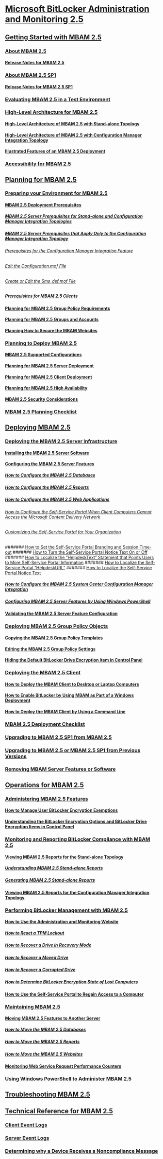 # [Microsoft BitLocker Administration and Monitoring 2.5](index.md)
## [Getting Started with MBAM 2.5](getting-started-with-mbam-25.md)
### [About MBAM 2.5](about-mbam-25.md)
#### [Release Notes for MBAM 2.5](release-notes-for-mbam-25.md)
### [About MBAM 2.5 SP1](about-mbam-25-sp1.md)
#### [Release Notes for MBAM 2.5 SP1](release-notes-for-mbam-25-sp1.md)
### [Evaluating MBAM 2.5 in a Test Environment](evaluating-mbam-25-in-a-test-environment.md)
### [High-Level Architecture for MBAM 2.5](high-level-architecture-for-mbam-25.md)
#### [High-Level Architecture of MBAM 2.5 with Stand-alone Topology](high-level-architecture-of-mbam-25-with-stand-alone-topology.md)
#### [High-Level Architecture of MBAM 2.5 with Configuration Manager Integration Topology](high-level-architecture-of-mbam-25-with-configuration-manager-integration-topology.md)
#### [Illustrated Features of an MBAM 2.5 Deployment](illustrated-features-of-an-mbam-25-deployment.md)
### [Accessibility for MBAM 2.5](accessibility-for-mbam-25.md)
## [Planning for MBAM 2.5](planning-for-mbam-25.md)
### [Preparing your Environment for MBAM 2.5](preparing-your-environment-for-mbam-25.md)
#### [MBAM 2.5 Deployment Prerequisites](mbam-25-deployment-prerequisites.md)
##### [MBAM 2.5 Server Prerequisites for Stand-alone and Configuration Manager Integration Topologies](mbam-25-server-prerequisites-for-stand-alone-and-configuration-manager-integration-topologies.md)
##### [MBAM 2.5 Server Prerequisites that Apply Only to the Configuration Manager Integration Topology](mbam-25-server-prerequisites-that-apply-only-to-the-configuration-manager-integration-topology.md)
###### [Prerequisites for the Configuration Manager Integration Feature](prerequisites-for-the-configuration-manager-integration-feature.md)
###### [Edit the Configuration.mof File](edit-the-configurationmof-file-mbam-25.md)
###### [Create or Edit the Sms_def.mof File](create-or-edit-the-sms-defmof-file-mbam-25.md)
##### [Prerequisites for MBAM 2.5 Clients](prerequisites-for-mbam-25-clients.md)
#### [Planning for MBAM 2.5 Group Policy Requirements](planning-for-mbam-25-group-policy-requirements.md)
#### [Planning for MBAM 2.5 Groups and Accounts](planning-for-mbam-25-groups-and-accounts.md)
#### [Planning How to Secure the MBAM Websites](planning-how-to-secure-the-mbam-websites.md)
### [Planning to Deploy MBAM 2.5](planning-to-deploy-mbam-25.md)
#### [MBAM 2.5 Supported Configurations](mbam-25-supported-configurations.md)
#### [Planning for MBAM 2.5 Server Deployment](planning-for-mbam-25-server-deployment.md)
#### [Planning for MBAM 2.5 Client Deployment](planning-for-mbam-25-client-deployment.md)
#### [Planning for MBAM 2.5 High Availability](planning-for-mbam-25-high-availability.md)
#### [MBAM 2.5 Security Considerations](mbam-25-security-considerations.md)
### [MBAM 2.5 Planning Checklist](mbam-25-planning-checklist.md)
## [Deploying MBAM 2.5](deploying-mbam-25.md)
### [Deploying the MBAM 2.5 Server Infrastructure](deploying-the-mbam-25-server-infrastructure.md)
#### [Installing the MBAM 2.5 Server Software](installing-the-mbam-25-server-software.md)
#### [Configuring the MBAM 2.5 Server Features](configuring-the-mbam-25-server-features.md)
##### [How to Configure the MBAM 2.5 Databases](how-to-configure-the-mbam-25-databases.md)
##### [How to Configure the MBAM 2.5 Reports](how-to-configure-the-mbam-25-reports.md)
##### [How to Configure the MBAM 2.5 Web Applications](how-to-configure-the-mbam-25-web-applications.md)
###### [How to Configure the Self-Service Portal When Client Computers Cannot Access the Microsoft Content Delivery Network](how-to-configure-the-self-service-portal-when-client-computers-cannot-access-the-microsoft-content-delivery-network.md)
###### [Customizing the Self-Service Portal for Your Organization](customizing-the-self-service-portal-for-your-organization.md)
####### [How to Set the Self-Service Portal Branding and Session Time-out](how-to-set-the-self-service-portal-branding-and-session-time-out.md)
####### [How to Turn the Self-Service Portal Notice Text On or Off](how-to-turn-the-self-service-portal-notice-text-on-or-off.md)
####### [How to Localize the “HelpdeskText” Statement that Points Users to More Self-Service Portal Information](how-to-localize-the-helpdesktext-statement-that-points-users-to-more-self-service-portal-information.md)
####### [How to Localize the Self-Service Portal “HelpdeskURL”](how-to-localize-the-self-service-portal-helpdeskurl.md)
####### [How to Localize the Self-Service Portal Notice Text](how-to-localize-the-self-service-portal-notice-text.md)
##### [How to Configure the MBAM 2.5 System Center Configuration Manager Integration](how-to-configure-the-mbam-25-system-center-configuration-manager-integration.md)
##### [Configuring MBAM 2.5 Server Features by Using Windows PowerShell](configuring-mbam-25-server-features-by-using-windows-powershell.md)
#### [Validating the MBAM 2.5 Server Feature Configuration](validating-the-mbam-25-server-feature-configuration.md)
### [Deploying MBAM 2.5 Group Policy Objects](deploying-mbam-25-group-policy-objects.md)
#### [Copying the MBAM 2.5 Group Policy Templates](copying-the-mbam-25-group-policy-templates.md)
#### [Editing the MBAM 2.5 Group Policy Settings](editing-the-mbam-25-group-policy-settings.md)
#### [Hiding the Default BitLocker Drive Encryption Item in Control Panel](hiding-the-default-bitlocker-drive-encryption-item-in-control-panel-mbam-25.md)
### [Deploying the MBAM 2.5 Client](deploying-the-mbam-25-client.md)
#### [How to Deploy the MBAM Client to Desktop or Laptop Computers](how-to-deploy-the-mbam-client-to-desktop-or-laptop-computers-mbam-25.md)
#### [How to Enable BitLocker by Using MBAM as Part of a Windows Deployment](how-to-enable-bitlocker-by-using-mbam-as-part-of-a-windows-deploymentmbam-25.md)
#### [How to Deploy the MBAM Client by Using a Command Line](how-to-deploy-the-mbam-client-by-using-a-command-line.md)
### [MBAM 2.5 Deployment Checklist](mbam-25-deployment-checklist.md)
### [Upgrading to MBAM 2.5 SP1 from MBAM 2.5](upgrading-to-mbam-25-sp1-from-mbam-25.md)
### [Upgrading to MBAM 2.5 or MBAM 2.5 SP1 from Previous Versions](upgrading-to-mbam-25-or-mbam-25-sp1-from-previous-versions.md)
### [Removing MBAM Server Features or Software](removing-mbam-server-features-or-software.md)
## [Operations for MBAM 2.5](operations-for-mbam-25.md)
### [Administering MBAM 2.5 Features](administering-mbam-25-features.md)
#### [How to Manage User BitLocker Encryption Exemptions](how-to-manage-user-bitlocker-encryption-exemptions-mbam-25.md)
#### [Understanding the BitLocker Encryption Options and BitLocker Drive Encryption Items in Control Panel](understanding-the-bitlocker-encryption-options-and-bitlocker-drive-encryption-items-in-control-panel.md)
### [Monitoring and Reporting BitLocker Compliance with MBAM 2.5](monitoring-and-reporting-bitlocker-compliance-with-mbam-25.md)
#### [Viewing MBAM 2.5 Reports for the Stand-alone Topology](viewing-mbam-25-reports-for-the-stand-alone-topology.md)
##### [Understanding MBAM 2.5 Stand-alone Reports](understanding-mbam-25-stand-alone-reports.md)
##### [Generating MBAM 2.5 Stand-alone Reports](generating-mbam-25-stand-alone-reports.md)
#### [Viewing MBAM 2.5 Reports for the Configuration Manager Integration Topology](viewing-mbam-25-reports-for-the-configuration-manager-integration-topology.md)
### [Performing BitLocker Management with MBAM 2.5](performing-bitlocker-management-with-mbam-25.md)
#### [How to Use the Administration and Monitoring Website](how-to-use-the-administration-and-monitoring-website.md)
##### [How to Reset a TPM Lockout](how-to-reset-a-tpm-lockout-mbam-25.md)
##### [How to Recover a Drive in Recovery Mode](how-to-recover-a-drive-in-recovery-mode-mbam-25.md)
##### [How to Recover a Moved Drive](how-to-recover-a-moved-drive-mbam-25.md)
##### [How to Recover a Corrupted Drive](how-to-recover-a-corrupted-drive-mbam-25.md)
##### [How to Determine BitLocker Encryption State of Lost Computers](how-to-determine-bitlocker-encryption-state-of-lost-computers-mbam-25.md)
#### [How to Use the Self-Service Portal to Regain Access to a Computer](how-to-use-the-self-service-portal-to-regain-access-to-a-computer-mbam-25.md)
### [Maintaining MBAM 2.5](maintaining-mbam-25.md)
#### [Moving MBAM 2.5 Features to Another Server](moving-mbam-25-features-to-another-server.md)
##### [How to Move the MBAM 2.5 Databases](how-to-move-the-mbam-25-databases.md)
##### [How to Move the MBAM 2.5 Reports](how-to-move-the-mbam-25-reports.md)
##### [How to Move the MBAM 2.5 Websites](how-to-move-the-mbam-25-websites.md)
#### [Monitoring Web Service Request Performance Counters](monitoring-web-service-request-performance-counters.md)
### [Using Windows PowerShell to Administer MBAM 2.5](using-windows-powershell-to-administer-mbam-25.md)
## [Troubleshooting MBAM 2.5](troubleshooting-mbam-25.md)
## [Technical Reference for MBAM 2.5](technical-reference-for-mbam-25.md)
### [Client Event Logs](client-event-logs.md)
### [Server Event Logs](server-event-logs.md)
### [Determining why a Device Receives a Noncompliance Message](determining-why-a-device-receives-a-noncompliance-message.md)

